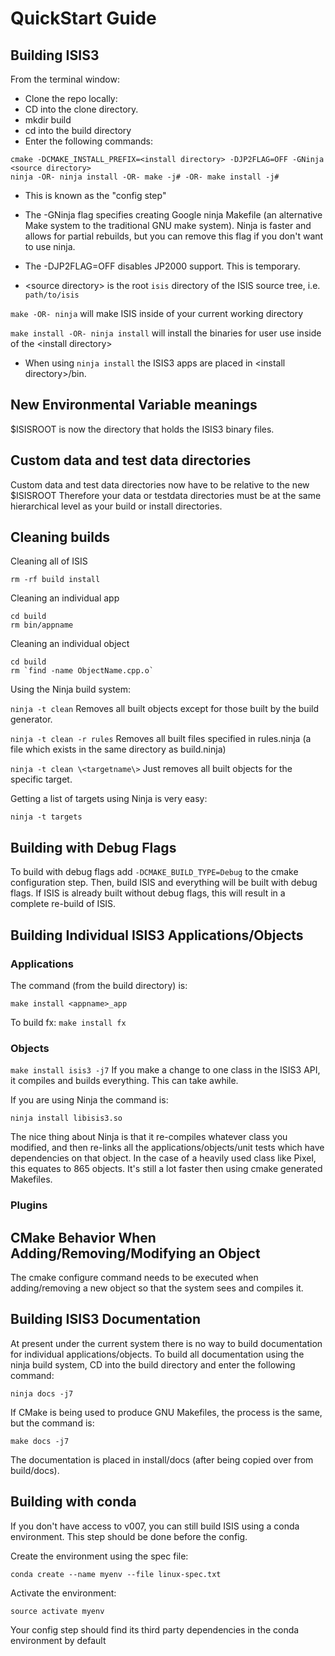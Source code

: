 # QuickStart Guide

## Building ISIS3
From the terminal window:
* Clone the repo locally:  <repo directory>
* CD into the clone directory.
* mkdir build
* cd into the build directory
* Enter the following commands:
```
cmake -DCMAKE_INSTALL_PREFIX=<install directory> -DJP2FLAG=OFF -GNinja <source directory>
ninja -OR- ninja install -OR- make -j# -OR- make install -j#
```
* This is known as the "config step"

* The -GNinja flag specifies creating Google ninja Makefile (an alternative Make system to the traditional GNU make system). Ninja is faster and allows for partial rebuilds, but you can remove this flag if you don't want to use ninja.

* The -DJP2FLAG=OFF disables JP2000 support.  This is temporary.

* \<source directory\> is the root `isis` directory of the ISIS source tree, i.e. `path/to/isis` 

``` make -OR- ninja ``` will make ISIS inside of your current working directory

``` make install -OR- ninja install ``` will install the binaries for user use inside of the \<install directory\>

* When using ``` ninja install ``` the ISIS3 apps are placed in \<install directory\>/bin. 
 


## New Environmental Variable meanings
$ISISROOT is now the directory that holds the ISIS3 binary files.

## Custom data and test data directories
Custom data and test data directories now have to be relative to the new $ISISROOT
Therefore your data or testdata directories must be at the same hierarchical level as your build or install directories.

## Cleaning builds
Cleaning all of ISIS
```
rm -rf build install
```
Cleaning an individual app
```
cd build
rm bin/appname
```
Cleaning an individual object
```
cd build
rm `find -name ObjectName.cpp.o`
```
Using the Ninja build system:

`ninja -t clean` Removes all built objects except for those built by the build generator.

`ninja -t clean -r rules` Removes all built files specified in rules.ninja (a file which exists in the same directory as build.ninja)

`ninja -t clean \<targetname\>` Just removes all built objects for the specific target.

Getting a list of targets using Ninja is very easy:

`ninja -t targets`


## Building with Debug Flags

To build with debug flags add `-DCMAKE_BUILD_TYPE=Debug` to the cmake configuration step. Then, build ISIS and everything will be built with debug flags. If ISIS is already built without debug flags, this will result in a complete re-build of ISIS.

## Building Individual ISIS3 Applications/Objects

### Applications 

The command (from the build directory) is:

`make install <appname>_app`

To build fx:  `make install fx`

### Objects

`make install isis3 -j7`
If you make a change to one class in the ISIS3 API, 
it compiles and builds everything.  This can take awhile.

If you are using Ninja the command is:

`ninja install libisis3.so`

The nice thing about Ninja is that it re-compiles whatever class you modified,
and then re-links all the applications/objects/unit tests which have dependencies
on that object.  In the case of a heavily used class like Pixel, this equates to 865 objects.
It's still a lot faster then using cmake generated Makefiles.

### Plugins

## CMake Behavior When Adding/Removing/Modifying an Object

The cmake configure command needs to be executed when adding/removing a new object so that the system sees and compiles it.  

## Building ISIS3 Documentation

At present under the current system there is no way to build documentation for individual applications/objects.  To build all documentation using the ninja build system, CD into the build directory and enter the following command:

`ninja docs -j7`

If CMake is being used to produce GNU Makefiles, the process is the same, but the command is:

`make docs -j7`

The documentation is placed in install/docs (after being copied over from build/docs).

## Building with conda

If you don't have access to v007, you can still build ISIS using a conda environment. This step should be done before the config.
 
Create the environment using the spec file:

`conda create --name myenv --file linux-spec.txt`

Activate the environment:

`source activate myenv`

Your config step should find its third party dependencies in the conda environment by default

